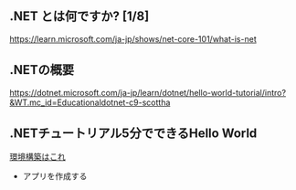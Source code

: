 ## .NET とは何ですか? [1/8]

https://learn.microsoft.com/ja-jp/shows/net-core-101/what-is-net

## .NETの概要

https://dotnet.microsoft.com/ja-jp/learn/dotnet/hello-world-tutorial/intro?&WT.mc_id=Educationaldotnet-c9-scottha

## .NETチュートリアル5分でできるHello World
[環境構築はこれ](../../Environment/環境構築.md)

- アプリを作成する
